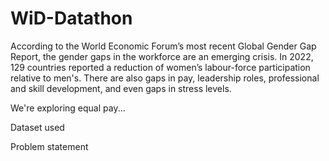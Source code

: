 # WiD-Datathon

According to the World Economic Forum’s most recent Global Gender Gap Report, the gender gaps in the workforce are an emerging crisis.
In 2022, 129 countries reported a reduction of women’s labour-force participation relative to men's.
There are also gaps in pay, leadership roles, professional and skill development, and even gaps in stress levels.

We're exploring equal pay...

Dataset used

Problem statement
